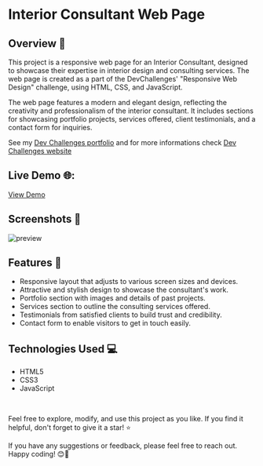 # Interior Consultant Web Page

## Overview  🚀

This project is a responsive web page for an Interior Consultant, designed to showcase their expertise in interior design and consulting services. The web page is created as a part of the DevChallenges' "Responsive Web Design" challenge, using HTML, CSS, and JavaScript.

The web page features a modern and elegant design, reflecting the creativity and professionalism of the interior consultant. It includes sections for showcasing portfolio projects, services offered, client testimonials, and a contact form for inquiries.

See my [Dev Challenges portfolio](https://portfolio.devchallenges.io/rahil1202) and for more informations check [Dev Challenges website](https://devchallenges.io/)
</br>

## Live Demo 🌐:
[View Demo](https://consultant-devchallenges-rahil1202.netlify.app/)
</br>

## Screenshots 📸
![preview](https://github.com/rahil1202/dev-challanges/assets/104057403/dbe2a691-0fef-42d8-a10d-493a77840fde)
<br>


## Features 🌟

- Responsive layout that adjusts to various screen sizes and devices.
- Attractive and stylish design to showcase the consultant's work.
- Portfolio section with images and details of past projects.
- Services section to outline the consulting services offered.
- Testimonials from satisfied clients to build trust and credibility.
- Contact form to enable visitors to get in touch easily.


## Technologies Used 💻

- HTML5
- CSS3
- JavaScript

<br>

Feel free to explore, modify, and use this project as you like. If you find it helpful, don't forget to give it a star! ⭐️

If you have any suggestions or feedback, please feel free to reach out. Happy coding! 😊🚀



